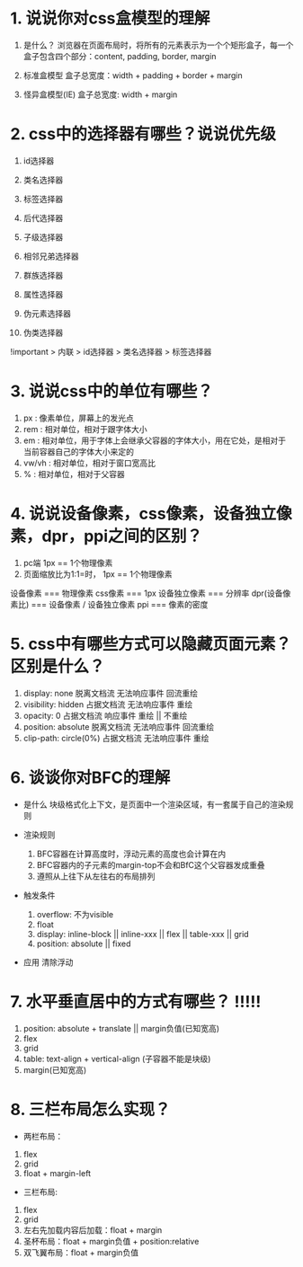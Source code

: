 # 1. 说说你对css盒模型的理解
1. 是什么？
浏览器在页面布局时，将所有的元素表示为一个个矩形盒子，每一个盒子包含四个部分：content, padding, border, margin

2. 标准盒模型
盒子总宽度：width + padding + border + margin

3. 怪异盒模型(IE)
盒子总宽度: width + margin

# 2. css中的选择器有哪些？说说优先级
1. id选择器
2. 类名选择器
3. 标签选择器
4. 后代选择器
5. 子级选择器
6. 相邻兄弟选择器
7. 群族选择器

8. 属性选择器
9. 伪元素选择器
10. 伪类选择器

!important > 内联 > id选择器 > 类名选择器 > 标签选择器

# 3. 说说css中的单位有哪些？
1. px : 像素单位，屏幕上的发光点
2. rem : 相对单位，相对于跟字体大小
3. em : 相对单位，用于字体上会继承父容器的字体大小，用在它处，是相对于当前容器自己的字体大小来定的
4. vw/vh : 相对单位，相对于窗口宽高比
5. % : 相对单位，相对于父容器

# 4. 说说设备像素，css像素，设备独立像素，dpr，ppi之间的区别？
1. pc端 1px == 1个物理像素
2. 页面缩放比为1:1=时， 1px == 1个物理像素

设备像素 === 物理像素
css像素 === 1px
设备独立像素 === 分辨率
dpr(设备像素比) === 设备像素 / 设备独立像素
ppi === 像素的密度

# 5. css中有哪些方式可以隐藏页面元素？区别是什么？
1. display: none        脱离文档流   无法响应事件     回流重绘
2. visibility: hidden   占据文档流   无法响应事件     重绘
3. opacity: 0           占据文档流   响应事件        重绘 || 不重绘
4. position: absolute   脱离文档流   无法响应事件     回流重绘
5. clip-path: circle(0%) 占据文档流   无法响应事件    重绘

# 6. 谈谈你对BFC的理解
- 是什么
  块级格式化上下文，是页面中一个渲染区域，有一套属于自己的渲染规则

- 渲染规则
  1. BFC容器在计算高度时，浮动元素的高度也会计算在内
  2. BFC容器内的子元素的margin-top不会和BfC这个父容器发成重叠
  3. 遵照从上往下从左往右的布局排列

- 触发条件
  1. overflow: 不为visible
  2. float
  3. display: inline-block || inline-xxx  || flex  || table-xxx || grid
  4. position: absolute || fixed

- 应用
  清除浮动


# 7. 水平垂直居中的方式有哪些？ !!!!!
1. position: absolute  + translate || margin负值(已知宽高)
2. flex
3. grid
4. table:  text-align  + vertical-align  (子容器不能是块级)
5. margin(已知宽高)

# 8. 三栏布局怎么实现？
- 两栏布局：
1. flex
2. grid
3. float + margin-left

- 三栏布局:
1. flex
2. grid
3. 左右先加载内容后加载：float + margin
4. 圣杯布局：float + margin负值 + position:relative
5. 双飞翼布局：float + margin负值